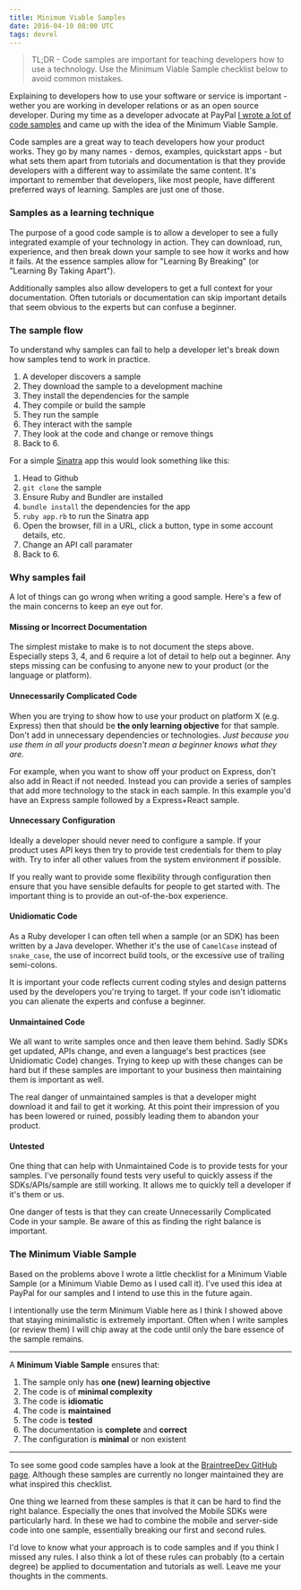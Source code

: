```yaml
---
title: Minimum Viable Samples
date: 2016-04-10 08:00 UTC
tags: devrel
---
```


> TL;DR - Code samples are important for teaching developers how to use a technology. Use the Minimum Viable Sample checklist below to avoid common mistakes.

Explaining to developers how to use your software or service is important - wether you are working in developer relations or as an open source developer. During my time as a developer advocate at PayPal [I wrote a lot of code samples](https://github.com/braintreedev?utf8=%E2%9C%93&query=sample) and came up with the idea of the Minimum Viable Sample.

Code samples are a great way to teach developers how your product works. They go by many names - demos, examples, quickstart apps - but what sets them apart from tutorials and documentation is that they provide developers with a different way to assimilate the same content. It's important to remember that developers, like most people, have different preferred ways of learning. Samples are just one of those.

### Samples as a learning technique

The purpose of a good code sample is to allow a developer to see a fully integrated example of your technology in action. They can download, run, experience, and then break down your sample to see how it works and how it fails. At the essence samples allow for "Learning By Breaking" (or "Learning By Taking Apart").

Additionally samples also allow developers to get a full context for  your documentation. Often tutorials or documentation can skip important details that seem obvious to the experts but can confuse a beginner.

<!-- more -->

### The sample flow

To understand why samples can fail to help a developer let's break down how samples tend to work in practice.

1. A developer discovers a sample
2. They download the sample to a development machine
3. They install the dependencies for the sample
4. They compile or build the sample
5. They run the sample
6. They interact with the sample
7. They look at the code and change or remove things
8. Back to 6.

For a simple [Sinatra](http://www.sinatrarb.com/) app this would look something like this:

1. Head to Github
2. `git clone` the sample
3. Ensure Ruby and Bundler are installed
4. `bundle install` the dependencies for the app
5. `ruby app.rb` to run the Sinatra app
6. Open the browser, fill in a URL, click a button, type in some account details, etc.
7. Change an API call paramater
8. Back to 6.

### Why samples fail

A lot of things can go wrong when writing a good sample. Here's a few of the main concerns to keep an eye out for.

#### Missing or Incorrect Documentation

The simplest mistake to make is to not document the steps above. Especially steps 3, 4, and 6 require a lot of detail to help out a beginner. Any steps missing can be confusing to anyone new to your product (or the language or platform).

#### Unnecessarily Complicated Code

When you are trying to show how to use your product on platform X (e.g. Express) then that should be __the only learning objective__ for that sample. Don't add in unnecessary dependencies or technologies. _Just because you use them in all your products doesn't mean a beginner knows what they are._

For example, when you want to show off your product on Express, don't also add in React if not needed. Instead you can provide a series of samples that add more technology to the stack in each sample. In this example you'd have an Express sample followed by a Express+React sample.

#### Unnecessary Configuration

Ideally a developer should never need to configure a sample. If your product uses API keys then try to provide test credentials for them to play with. Try to infer all other values from the system environment if possible.

If you really want to provide some flexibility through configuration then ensure that you have sensible defaults for people to get started with. The important thing is to provide an out-of-the-box experience.

#### Unidiomatic Code

As a Ruby developer I can often tell when a sample (or an SDK) has been written by a Java developer. Whether it's the use of `CamelCase` instead of `snake_case`, the use of incorrect build tools, or the excessive use of trailing semi-colons.

It is important your code reflects current coding styles and design patterns used by the developers you're trying to target. If your code isn't idiomatic you can alienate the experts and confuse a beginner.

#### Unmaintained Code

We all want to write samples once and then leave them behind. Sadly SDKs get updated, APIs change, and even a language's best practices (see Unidiomatic Code) changes. Trying to keep up with these changes can be hard but if these samples are important to your business then maintaining them is important as well.

The real danger of unmaintained samples is that a developer might download it and fail to get it working. At this point their impression of you has been lowered or ruined, possibly leading them to abandon your product.

#### Untested

One thing that can help with Unmaintained Code is to provide tests for your samples. I've personally found tests very useful to quickly assess if the SDKs/APIs/sample are still working. It allows me to quickly tell a developer if it's them or us.

One danger of tests is that they can create Unnecessarily Complicated Code in your sample. Be aware of this as finding the right balance is important.

### The Minimum Viable Sample

Based on the problems above I wrote a little checklist for a Minimum Viable Sample (or a Minimum Viable Demo as I used call it). I've used this idea at PayPal for our samples and I intend to use this in the future again.

I intentionally use the term Minimum Viable here as I think I showed above that staying minimalistic is extremely important. Often when I write samples (or review them) I will chip away at the code until only the bare essence of the sample remains.

---

A __Minimum Viable Sample__ ensures that:

1. The sample only has __one (new) learning objective__
1. The code is of __minimal complexity__
1. The code is __idiomatic__
1. The code is __maintained__
1. The code is __tested__
1. The documentation is __complete__ and __correct__
1. The configuration is __minimal__ or non existent


---

To see some good code samples have a look at the [BraintreeDev GitHub page](https://github.com/braintreedev?utf8=%E2%9C%93&query=sample). Although these samples are currently no longer maintained they are what inspired this checklist.

One thing we learned from these samples is that it can be hard to find the right balance. Especially the ones that involved the Mobile SDKs were particularly hard. In these we had to combine the mobile and server-side code into one sample, essentially breaking our first and second rules.

I'd love to know what your approach is to code samples and if you think I missed any rules. I also think a lot of these rules can probably (to a certain degree) be applied to documentation and tutorials as well. Leave me your thoughts in the comments.
